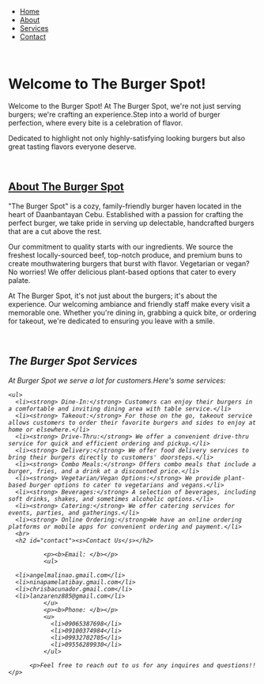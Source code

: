 
<!DOCTYPE html>
<html>
<head>
  <title>The Burger Spot</title>
</head>
<body>
  <nav>
    <ul>
      <li><a href="#home">Home</a></li>
      <li><a href="#about">About</a></li>
      <li><a href="#services">Services</a></li>
      <li><a href="#contact">Contact</a></li>
      </ul>
  </nav>
  <br>
  <h1 id="home"><b>Welcome to The Burger Spot!</b></h1>
  <p>Welcome to the Burger Spot! At The Burger Spot, we're not just serving burgers; we're crafting an experience.Step into a world of burger perfection, where every bite is a celebration of flavor.</p>
  <p>Dedicated to highlight not only highly-satisfying looking burgers but also great tasting flavors everyone deserve.</p>
  <br>
  <h2 id="about"><u>About The Burger Spot</h2></u>
  <p>"The Burger Spot" is a cozy, family-friendly burger haven located in the heart of Daanbantayan Cebu. Established with a passion for crafting the perfect burger, we take pride in serving up delectable, handcrafted burgers that are a cut above the rest.</p>
  <p>Our commitment to quality starts with our ingredients. We source the freshest locally-sourced beef, top-notch produce, and premium buns to create mouthwatering burgers that burst with flavor. Vegetarian or vegan? No worries! We offer delicious plant-based options that cater to every palate.</p>
  <p>At The Burger Spot, it's not just about the burgers; it's about the experience. Our welcoming ambiance and friendly staff make every visit a memorable one. Whether you're dining in, grabbing a quick bite, or ordering for takeout, we're dedicated to ensuring you leave with a smile.</p>
  <br>
  <h2 id="services"><i>The Burger Spot Services</h2>
    <p>At Burger Spot we serve a lot for customers.Here's some services:</p>
    
    <ul>
      <li><strong> Dine-In:</strong> Customers can enjoy their burgers in a comfortable and inviting dining area with table service.</li>
      <li><strong> Takeout:</strong> For those on the go, takeout service allows customers to order their favorite burgers and sides to enjoy at home or elsewhere.</li>
      <li><strong> Drive-Thru:</strong> We offer a convenient drive-thru service for quick and efficient ordering and pickup.</li>
      <li><strong> Delivery:</strong> We offer food delivery services to bring their burgers directly to customers' doorsteps.</li>
      <li><strong> Combo Meals:</strong> Offers combo meals that include a burger, fries, and a drink at a discounted price.</li>
      <li><strong> Vegetarian/Vegan Options:</strong> We provide plant-based burger options to cater to vegetarians and vegans.</li>
      <li><strong> Beverages:</strong> A selection of beverages, including soft drinks, shakes, and sometimes alcoholic options.</li>
      <li><strong> Catering:</strong> We offer catering services for events, parties, and gatherings.</li>
      <li><strong> Online Ordering:</strong>We have an online ordering platforms or mobile apps for convenient ordering and payment.</li>
      <br>
      <h2 id="contact"><s>Contact Us</s></h2>
      
              <p><b>Email: </b></p>
              <ul>
                
      <li>angelmalinao.gmail.com</li>
      <li>ninapamelatibay.gmail.com</li>
      <li>chrisbacunador.gmail.com</li>
      <li>lanzarenz885@gmail.com</li>
              </u>
              <p><b>Phone: </b></p>
              <u>
                <li>09065387698</li>
                <li>09100374984</li>
                <li>09932702705</li>
                <li>09556289930</li>
              </ul>
              
          <p>Feel free to reach out to us for any inquires and questions!!</p>
          
               
</body>
</html>

